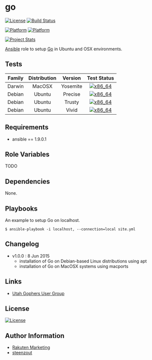 # go

[![License](https://img.shields.io/badge/license-New%20BSD-blue.svg?style=flat)](https://raw.githubusercontent.com/steenzout/go-playbook/master/LICENSE)
[![Build Status](https://travis-ci.org/steenzout/go-playbook.svg?branch=master)](https://travis-ci.org/steenzout/go-playbook)

[![Platform](http://img.shields.io/badge/platform-macosx-000000.svg?style=flat)](#)
[![Platform](http://img.shields.io/badge/platform-ubuntu-dd4814.svg?style=flat)](#)

[![Project Stats](https://www.openhub.net/p/steenzout-go-playbook/widgets/project_thin_badge.gif)](https://www.openhub.net/p/steenzout-go-playbook/)

[Ansible](http://ansible.com/) role to setup [Go](http://golang.org/) in Ubuntu and OSX environments.


## Tests

| Family | Distribution | Version | Test Status |
|:-:|:-:|:-:|:-:|
| Darwin | MacOSX  | Yosemite | [![x86_64](http://img.shields.io/badge/x86_64-passed-006400.svg?style=flat)](#) |
| Debian | Ubuntu  | Precise  | [![x86_64](http://img.shields.io/badge/x86_64-passed-006400.svg?style=flat)](#) |
| Debian | Ubuntu  | Trusty   | [![x86_64](http://img.shields.io/badge/x86_64-passed-006400.svg?style=flat)](#) |
| Debian | Ubuntu  | Vivid    | [![x86_64](http://img.shields.io/badge/x86_64-passed-006400.svg?style=flat)](#) |


## Requirements

- ansible == 1.9.0.1


## Role Variables

TODO


## Dependencies

None.


## Playbooks

An example to setup Go on localhost.

    $ ansible-playbook -i localhost, --connection=local site.yml


## Changelog

- v1.0.0 : 8 Jun 2015
    - installation of Go on Debian-based Linux distributions using apt
    - installation of Go on MacOSX systems using macports


## Links

- [Utah Gophers User Group](http://utahgophers.com/)


## License

[![License](https://img.shields.io/badge/license-New%20BSD-blue.svg?style=flat)](https://raw.githubusercontent.com/steenzout/go-playbook/master/LICENSE)


## Author Information

- [Rakuten Marketing](http://www.rakutenmarketing.com/)
- [steenzout](http://github.com/steenzout/)
